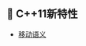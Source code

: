## :tea: C++11新特性

- [移动语义](https://github.com/believeszw/CS-Notes/blob/master/notes/C++/C++11/移动语义.md)
